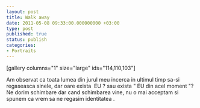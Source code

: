 ```yaml
---
layout: post
title: Walk away
date: 2011-05-08 09:33:00.000000000 +03:00
type: post
published: true
status: publish
categories:
- Portraits
---
```


[gallery columns="1" size="large" ids="114,110,103"]

Am observat ca toata lumea din jurul meu incerca in ultimul timp sa-si regaseasca sinele, dar oare exista  EU ? sau exista " EU din acel moment "? Ne dorim schimbare dar cand schimbarea vine, nu o mai acceptam si spunem ca vrem sa ne regasim identitatea .

